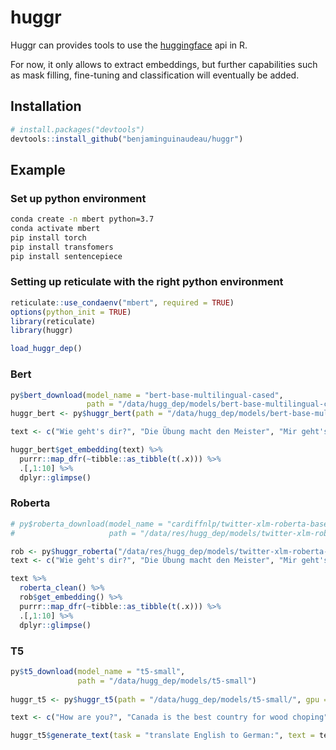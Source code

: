 
<!-- README.md is generated from README.Rmd. Please edit that file -->

# huggr

<!-- badges: start -->
<!-- badges: end -->

Huggr can provides tools to use the
[huggingface](https://huggingface.co/) api in R.

For now, it only allows to extract embeddings, but further capabilities
such as mask filling, fine-tuning and classification will eventually be
added.

## Installation

``` r
# install.packages("devtools")
devtools::install_github("benjaminguinaudeau/huggr")
```

## Example

### Set up python environment

``` bash
conda create -n mbert python=3.7
conda activate mbert
pip install torch
pip install transfomers
pip install sentencepiece
```

### Setting up reticulate with the right python environment

``` r
reticulate::use_condaenv("mbert", required = TRUE)
options(python_init = TRUE)
library(reticulate)
library(huggr)

load_huggr_dep()
```

### Bert

``` r
py$bert_download(model_name = "bert-base-multilingual-cased", 
                 path = "/data/hugg_dep/models/bert-base-multilingual-cased")
huggr_bert <- py$huggr_bert(path = "/data/hugg_dep/models/bert-base-multilingual-cased", gpu = T)

text <- c("Wie geht's dir?", "Die Übung macht den Meister", "Mir geht's gut")

huggr_bert$get_embedding(text) %>%
  purrr::map_dfr(~tibble::as_tibble(t(.x))) %>%
  .[,1:10] %>%
  dplyr::glimpse()
```

### Roberta

``` r
# py$roberta_download(model_name = "cardiffnlp/twitter-xlm-roberta-base",
#                     path = "/data/res/hugg_dep/models/twitter-xlm-roberta-base")

rob <- py$huggr_roberta("/data/res/hugg_dep/models/twitter-xlm-roberta-base")
text <- c("Wie geht's dir?", "Die Übung macht den Meister", "Mir geht's gut") 

text %>%
  roberta_clean() %>%
  rob$get_embedding() %>%
  purrr::map_dfr(~tibble::as_tibble(t(.x))) %>%
  .[,1:10] %>%
  dplyr::glimpse()
```

### T5

``` r
py$t5_download(model_name = "t5-small", 
               path = "/data/hugg_dep/models/t5-small")
               
huggr_t5 <- py$huggr_t5(path = "/data/hugg_dep/models/t5-small/", gpu = T)

text <- c("How are you?", "Canada is the best country for wood choping", "Penguins are the cutest living animals.")

huggr_t5$generate_text(task = "translate English to German:", text = text)
```
